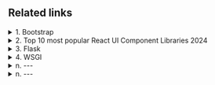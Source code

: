 ## Related links

<details>
  <summary>1. Bootstrap</summary>
    
  [Bootstrap front page](https://getbootstrap.com/docs/5.3/getting-started/introduction/)  
  [Button](https://getbootstrap.com/docs/5.3/components/buttons/)  
  [Navbar](https://getbootstrap.com/docs/5.3/components/navbar/)  
  [bootstrap ui kit](https://www.google.com.tw/search?q=bootstrap+ui+kit&sca_esv=dc4af9efbdb98de8&sxsrf=ADLYWIIFToE5aP9VABX-oBOcS3Gji1Z33A%3A1733965720988&source=hp&ei=mDdaZ--YOtDS1e8PpanggAY&iflsig=AL9hbdgAAAAAZ1pFqE259YwmJDKkxaqU4rS71iW6OK3x&oq=bootstrap+ui&gs_lp=Egdnd3Mtd2l6Igxib290c3RyYXAgdWkqAggBMgUQABiABDIFEAAYgAQyBRAAGIAEMggQABiABBjLATIIEAAYgAQYywEyCBAAGIAEGMsBMggQABiABBjLATIIEAAYgAQYywEyCBAAGIAEGMsBMggQABiABBjLAUjlQ1AAWJgncAB4AJABAJgBRaABtgWqAQIxMrgBAcgBAPgBAZgCDKAC1wXCAgoQIxiABBgnGIoFwgIEECMYJ8ICChAAGIAEGEMYigXCAhEQLhiABBixAxjRAxiDARjHAcICEBAAGIAEGLEDGEMYgwEYigXCAggQABiABBixA8ICCxAAGIAEGLEDGIMBmAMAkgcCMTKgB8JI&sclient=gws-wiz)    
  [Text](https://getbootstrap.com/docs/5.3/utilities/text/)    
  [Grid](https://getbootstrap.com/docs/5.3/layout/grid/#example)   
  #### ByteGrad
  [Youtube - Bootstrap 5 Full Course By ByteGrad](https://www.youtube.com/watch?v=b9g4_8nAsdA&list=PLK5U0tyd34tCrlOvIfeVO6YzW_z-f0jxk)   
  [bootstrap-5-carousel-slider](https://github.com/ByteGrad/bootstrap-5-carousel-slider/tree/master)  
  #### MDBootstrap
  [Youtube - Bootstrap CSS Framework](https://www.youtube.com/watch?v=-qfEOE4vtxE)  
  [MDBootstrap Code](https://github.com/mdbootstrap/bootstrap-5-freecodecamp-source-code) 
  #### bradtraversy
  [Youtube - Bootstrap 5 Crash Course | Website Build & Deploy](https://www.youtube.com/watch?v=4sosXZsdy-s)   
  [bootstrap-bootcamp-website](https://github.com/bradtraversy/bootstrap-bootcamp-website/tree/main) 

  []()    
  []()    
  []()
  []()    
  []()    
  []()
  
</details>
<details>
  <summary>2. Top 10 most popular React UI Component Libraries 2024</summary>  

  As of December 2024, the React ecosystem offers a variety of UI component libraries that cater to different development needs and design preferences. Here are ten of the most popular React UI component libraries:

1. **Material UI (MUI)**: Implementing Google's Material Design, MUI provides a comprehensive suite of components that are both aesthetically pleasing and highly customizable. It boasts a large community and extensive documentation, making it a reliable choice for many developers. 

2. **Ant Design**: Known for its enterprise-level quality, Ant Design offers a wide range of components suitable for complex applications. It emphasizes a clean and consistent design language, with robust internationalization support. 

3. **Chakra UI**: Focusing on simplicity and modularity, Chakra UI provides accessible and themeable components. Its emphasis on composability and ease of styling allows for rapid development of attractive and accessible web interfaces. 

4. **React Bootstrap**: Rebuilding Bootstrap components with React, this library offers the familiarity of Bootstrap with the benefits of React's virtual DOM. It's a great option for developers transitioning from traditional front-end frameworks. 

5. **Shadcn UI**: Combining Tailwind CSS with Radix UI components, Shadcn UI provides a modern and customizable approach to building user interfaces. It's particularly popular among developers who prefer utility-first CSS frameworks. 

6. **Mantine**: Offering over 100 customizable components and 50 hooks, Mantine is designed for building accessible web applications efficiently. It supports visual customizations with props, styles overriding, and flexible theming. 

7. **Semantic UI React**: As the official React integration for Semantic UI, this library provides a rich set of components designed with human-friendly HTML. It targets developers who prefer clean, readable code and need a UI that aligns well with natural language principles. 

8. **PrimeReact**: Part of the PrimeNG ecosystem, PrimeReact offers a rich set of open-source UI components for React. It's known for its extensive component library and professional look and feel, making it suitable for complex applications. 

9. **Blueprint**: Developed by Palantir, Blueprint is optimized for building complex, data-dense interfaces for desktop applications. It's ideal for creating interfaces that handle large datasets and require intricate user interactions. 

10. **Evergreen**: Created by Segment, Evergreen offers a set of enterprise-grade React components that are flexible and easy to implement. It's designed for building ambitious products on the web with a focus on maintainability and scalability. 

Each of these libraries brings its own strengths, and the best choice depends on your project's specific requirements, design preferences, and the level of customization you need. 
</details>
<details>
  <summary>3. Flask</summary>

  [flask](https://flask.palletsprojects.com/en/stable/)    
  []()    
  []()
  
</details>

<details>
  <summary>4. WSGI</summary>
  
  **WSGI** stands for **Web Server Gateway Interface**. It is a specification that defines how a web server communicates with web applications in Python. WSGI acts as a bridge between the web server (like Nginx or Apache) and your Python web application or framework (like Flask, Django, etc.).

### Key Features of WSGI:
1. **Standardized Interface**:
   - It provides a standard way for Python applications to communicate with web servers, ensuring compatibility across frameworks and servers.

2. **Middleware Support**:
   - Middleware components can be added between the web server and application to handle tasks like logging, authentication, or compression.

3. **Decoupling**:
   - Separates the web server from the web application, allowing you to use any WSGI-compliant server (e.g., Gunicorn, uWSGI) with your application.

---

### How WSGI Works:
1. **Request Flow**:
   - A client sends an HTTP request to the web server.
   - The web server forwards the request to the WSGI application through the WSGI interface.

2. **Application Processing**:
   - The application processes the request and generates a response.

3. **Response Flow**:
   - The application sends the HTTP response back to the web server via the WSGI interface.
   - The web server forwards the response to the client.

---

### WSGI in Flask:
When you use Flask, it automatically adheres to the WSGI standard. The Flask application instance (e.g., `app = Flask(__name__)`) is a callable object that WSGI servers can call to handle requests.

Here’s a simple example:
```python
from flask import Flask

app = Flask(__name__)

@app.route("/")
def index():
    return "Hello, WSGI!"

# This acts as the WSGI application
if __name__ == "__main__":
    app.run()
```

In production, instead of using Flask's built-in development server, you would deploy your Flask app with a WSGI server like **Gunicorn** or **uWSGI** for better performance and scalability.

---

### Summary:
WSGI is an essential component for serving Python web applications. It ensures that any WSGI-compatible server can work with any WSGI-compatible Python framework or application, making Python web development flexible and standardized.
</details>
<details>
  <summary>n. ---</summary>
  
    a---
</details>
<details>
  <summary>n. ---</summary>
  
    a---
</details>


[]()    
[]()    
[]()    
